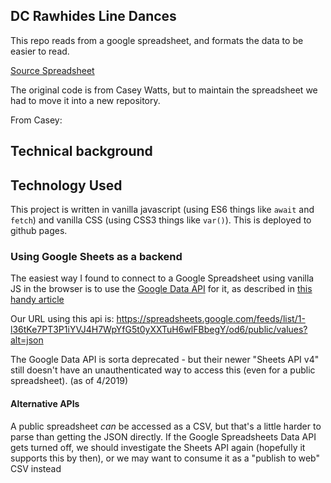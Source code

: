 ## DC Rawhides Line Dances

This repo reads from a google spreadsheet, and formats the data to be easier to read.

[Source Spreadsheet](https://docs.google.com/spreadsheets/d/1RLh9_ngYeFksDgfoTbcgWT9jg1el3Up_v2RMmLoUTAo/edit?usp=sharing)

The original code is from Casey Watts, but to maintain the spreadsheet we had to move it into a new repository.

From Casey:
## Technical background

## Technology Used
This project is written in vanilla javascript (using ES6 things like `await` and `fetch`) and vanilla CSS (using CSS3 things like `var()`). This is deployed to github pages.

### Using Google Sheets as a backend

The easiest way I found to connect to a Google Spreadsheet using vanilla JS in the browser is to use the [Google Data API](https://developers.google.com/gdata/docs/directory
) for it, as described in [this handy article](https://coderwall.com/p/duapqq/use-a-google-spreadsheet-as-your-json-backend)

Our URL using this api is:
https://spreadsheets.google.com/feeds/list/1-l36tKe7PT3P1iYVJ4H7WpYfG5t0yXXTuH6wlFBbegY/od6/public/values?alt=json  

The Google Data API is sorta deprecated - but their newer "Sheets API v4" still doesn't have an unauthenticated way to access this (even for a public spreadsheet). (as of 4/2019)

#### Alternative APIs
A public spreadsheet *can* be accessed as a CSV, but that's a little harder to parse than getting the JSON directly. If the Google Spreadsheets Data API gets turned off, we should investigate the Sheets API again (hopefully it supports this by then), or we may want to consume it as a "publish to web" CSV instead
